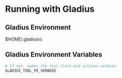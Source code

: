 # Running with Gladius

## Gladius Environment
$HOME/.gladiusrc

## Gladius Environment Variables
```bash
# If set, makes the tool front-end actions verbose.
GLADIUS_TOOL_FE_VERBOSE
```

